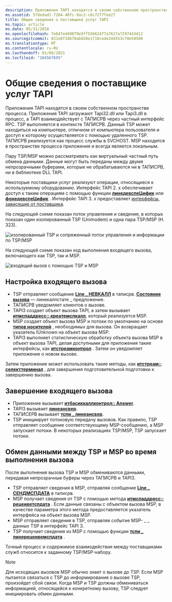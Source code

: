 ```yaml
---
description: Приложения TAPI находятся в своем собственном пространстве процесса.
ms.assetid: 57dedad1-7264-48fc-9ac2-c6c72f7fee27
title: Общие сведения о поставщике услуг TAPI
ms.topic: article
ms.date: 05/31/2018
ms.openlocfilehash: 7e847ed49879e9ff55662477a762fa7297443d12
ms.sourcegitcommit: 831e8f3db78ab820e1710cede244553c70e50500
ms.translationtype: MT
ms.contentlocale: ru-RU
ms.lasthandoff: 01/08/2021
ms.locfileid: "104567695"
---
```

# <a name="tapi-service-provider-overview"></a>Общие сведения о поставщике услуг TAPI

Приложения TAPI находятся в своем собственном пространстве процесса. Приложения TAPI загружают Tapi32.dll или Tapi3.dll в процесс, а TAPI взаимодействует с ТАПИСРВ через частный интерфейс RPC. TSP выполняется в контексте ТАПИСРВ. Данный TSP может находиться на компьютере, отличном от компьютера пользователя и доступ к которому осуществляется с помощью удаленного TSP. ТАПИСРВ реализуется как процесс службы в SVCHOST. MSP находится в пространстве процесса приложения и всегда является локальным.

Пару TSP/MSP можно рассматривать как виртуальный частный путь обмена данными. Данные могут быть переданы между двумя непрозрачными буферами, которые не обрабатываются ни в ТАПИСРВ, ни в библиотеке DLL TAPI.

Некоторые поставщики услуг реализуют операции, относящиеся к используемому оборудованию. Интерфейс TAPI 2. x обеспечивает доступ к таким операциям с помощью функции [**линедевспеЦифик**](/windows/win32/api/tapi/nf-tapi-linedevspecific) или [**фонедевспеЦифик**](/windows/win32/api/tapi/nf-tapi-phonedevspecific) . Интерфейс TAPI 3. x предоставляет [интерфейсы, зависящие от поставщика](./provider-specific-interfaces.md).

На следующей схеме показан поток управления и сведения, в которых показан один изолированный TSP (Unimodem) и одна пара TSP/MSP (H. 323).

![изолированный TSP и сопряженный поток управления и информации по TSP/MSP](images/tsp-msp1.png)

На следующей схеме показан ход выполнения входящего вызова, включающего как TSP, так и MSP.

![входящий вызов с помощью TSP и MSP](images/tspmspin.png)

## <a name="incoming-call-setup"></a>Настройка входящего вызова

-   TSP отправляет сообщение [**Line \_ НЕВКАЛЛ**](line-newcall.md) в таписрв. [**Состояние вызова**](./linecallstate--constants.md) — линекаллстате \_ предложение.
-   ТАПИСРВ уведомляет клиентов о вызове.
-   TAPI3 создает объект вызова TAPI, а затем вызывает [**итмспаддресс:: креатемспкалл**](/windows/win32/api/tapi3/nf-tapi3-itmspaddress-createmspcall), который реализуется MSP.
-   MSP создает объект вызова MSP и потоки по умолчанию на основе [**типов носителей**](./tapimediatype--constants.md) , необходимых для вызова. Он возвращает указатель IUnknown на объект вызова MSP.
-   TAPI3 выполняет статистическую обработку объекта вызова MSP в объект вызова TAPI, делая доступными для приложения такие интерфейсы, как [**итстреамконтрол**](/windows/win32/api/tapi3if/nn-tapi3if-itstreamcontrol) . Затем он уведомляет приложение о новом вызове.

Затем приложение может использовать такие методы, как [**итстреам:: селекттерминал**](/windows/win32/api/tapi3if/nf-tapi3if-itstream-selectterminal) , для завершения подготовительной подготовки к завершению вызова.

## <a name="incoming-call-completion"></a>Завершение входящего вызова

-   Приложение вызывает [**итбасиккаллконтрол:: Answer**](/windows/win32/api/tapi3if/nf-tapi3if-itbasiccallcontrol-answer).
-   TAPI3 вызывает [**линеансвер**](/windows/win32/api/tapi/nf-tapi-lineanswer).
-   ТАПИСЕРВ вызывает [**тспи \_ линеансвер**](/windows/win32/api/tspi/nf-tspi-tspi_lineanswer).
-   TSP инициирует потоковую передачу вызовов. Как правило, TSP отправляет сообщение соответствующему MSP-сообщению, а MSP запускает потоки. В некоторых реализациях TSP/MSP, TSP запускает потоки.

## <a name="tspmsp-communication-during-call-progress"></a>Обмен данными между TSP и MSP во время выполнения вызова

После выполнения вызова TSP и MSP обмениваются данными, передавая непрозрачные буферы через ТАПИСРВ и TAPI3.

-   TSP отправляет сведения в MSP, отправляя сообщение [**Line \_ СЕНДМСПДАТА**](line-sendmspdata.md) в таписрв.
-   MSP получает сведения от TSP с помощью метода [**итмспаддресс:: рецеиветспдата**](/windows/win32/api/tapi3/nf-tapi3-itmspaddress-receivetspdata) . Если данные связаны с объектом вызова MSP, в качестве параметра этого метода предоставляется указатель интерфейса на объект вызова MSP.
-   MSP отправляет сведения в TSP, отправляя событие MSP- \_ \_ данных TSP в интерфейс TAPI 3.
-   TSP получает сведения из MSP с помощью функции [**тспи \_ линерецеивемспдата**](/windows/win32/api/tspi/nf-tspi-tspi_linereceivemspdata) .

Точный процесс и содержимое взаимодействия между поставщиками служб относится к заданному TSP/MSP-набору.

> [!Note]  
> Для исходящих вызовов MSP обычно знает о вызове до TSP. Если MSP пытается связаться с TSP до информирования о вызове TSP, произойдет сбой связи. Когда MSP и TSP должны обмениваться информацией, относящейся к конкретному вызову, TSP следует инициировать обмен данными.

 

 

 
